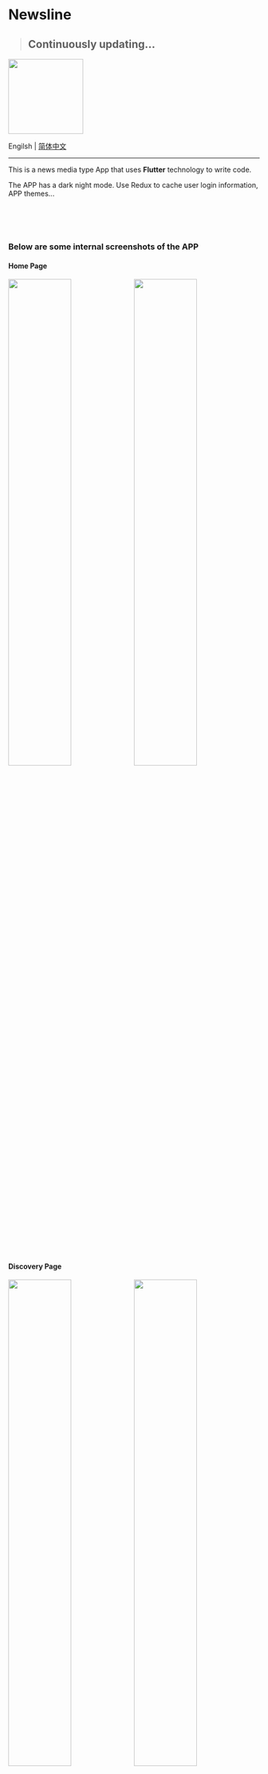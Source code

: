 # Newsline
> ## Continuously updating...

<img width="150" src="https://github.com/18651440358/Newsline/assets/44701892/a01e25b5-468f-4b00-b1b5-0f79d9a540d5" />

Engilsh  |  [简体中文](https://github.com/18651440358/Newsline/edit/main/README.md)

---

This is a news media type App that uses **Flutter** technology to write code. 

The APP has a dark night mode. Use Redux to cache user login information, APP themes...
    
<br/><br/><br/>

### Below are some internal screenshots of the APP

#### Home Page
<img width="50%" src="https://github.com/18651440358/Newsline/assets/44701892/a4a9791b-c743-46d6-8fad-3785fd79e2a9"><img width="50%" src="https://github.com/18651440358/Newsline/assets/44701892/b43e0646-1b2b-4ef4-a182-0d7b2254f44e">

#### Discovery Page
<img width="50%" src="https://github.com/18651440358/Newsline/assets/44701892/38a4ec0d-b33a-4239-87ed-090f4be296f9"><img width="50%" src="https://github.com/18651440358/Newsline/assets/44701892/9abeeac6-7821-4376-b44d-80851e7175e2">

#### Bookmark Page
<img width="50%" src="https://github.com/18651440358/Newsline/assets/44701892/3016e7e6-737b-4617-9c87-c2ee18e4dc04"><img width="50%" src="https://github.com/18651440358/Newsline/assets/44701892/58657f31-05c4-4068-9cd4-e5dd3d2de36a">

#### Profile Page
<img width="50%" src="https://github.com/18651440358/Newsline/assets/44701892/946772e4-a4fc-49e2-ba4e-cc4e3d4c8575"><img width="50%" src="https://github.com/18651440358/Newsline/assets/44701892/27486d38-034e-4ecb-8835-fd153d812af7">

<br/><br/>

### If you want to contact me
Email: 2657487207@qq.com

WeChat: rabbitdoomsday

twitter: @Rabbit_Volcano

QQ: 2657487207

